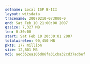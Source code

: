 ```yaml
---
setname: Local ISP B-III
layout: witsdata
tracename: 20070210-073000-0
end: Sat Feb 10 21:00:00 2007
gzsize: 7,327 MB
len: 0:30:00
start: Sat Feb 10 20:30:01 2007
totalwirelen: 90,450 MB
pkts: 177 million
size: 12,801 MB
md5: aed352ea105d86fa31cba32cd37adbef
---
```

